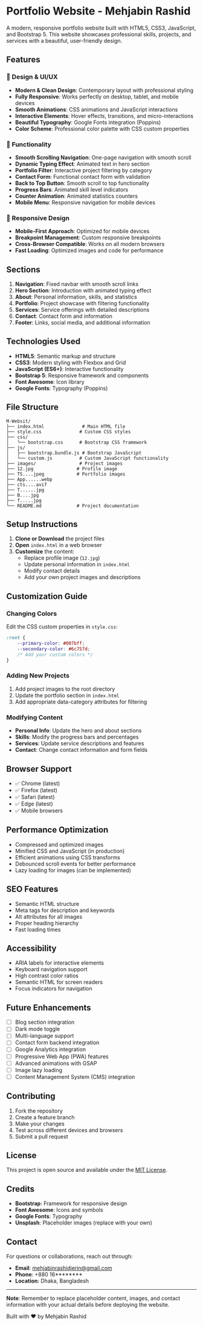 # Portfolio Website - Mehjabin Rashid

A modern, responsive portfolio website built with HTML5, CSS3, JavaScript, and Bootstrap 5. This website showcases professional skills, projects, and services with a beautiful, user-friendly design.

## Features

### 🎨 Design & UI/UX
- **Modern & Clean Design**: Contemporary layout with professional styling
- **Fully Responsive**: Works perfectly on desktop, tablet, and mobile devices
- **Smooth Animations**: CSS animations and JavaScript interactions
- **Interactive Elements**: Hover effects, transitions, and micro-interactions
- **Beautiful Typography**: Google Fonts integration (Poppins)
- **Color Scheme**: Professional color palette with CSS custom properties

### 🚀 Functionality
- **Smooth Scrolling Navigation**: One-page navigation with smooth scroll
- **Dynamic Typing Effect**: Animated text in hero section
- **Portfolio Filter**: Interactive project filtering by category
- **Contact Form**: Functional contact form with validation
- **Back to Top Button**: Smooth scroll to top functionality
- **Progress Bars**: Animated skill level indicators
- **Counter Animation**: Animated statistics counters
- **Mobile Menu**: Responsive navigation for mobile devices

### 📱 Responsive Design
- **Mobile-First Approach**: Optimized for mobile devices
- **Breakpoint Management**: Custom responsive breakpoints
- **Cross-Browser Compatible**: Works on all modern browsers
- **Fast Loading**: Optimized images and code for performance

## Sections

1. **Navigation**: Fixed navbar with smooth scroll links
2. **Hero Section**: Introduction with animated typing effect
3. **About**: Personal information, skills, and statistics
4. **Portfolio**: Project showcase with filtering functionality
5. **Services**: Service offerings with detailed descriptions
6. **Contact**: Contact form and information
7. **Footer**: Links, social media, and additional information

## Technologies Used

- **HTML5**: Semantic markup and structure
- **CSS3**: Modern styling with Flexbox and Grid
- **JavaScript (ES6+)**: Interactive functionality
- **Bootstrap 5**: Responsive framework and components
- **Font Awesome**: Icon library
- **Google Fonts**: Typography (Poppins)

## File Structure

```
M-Websit/
├── index.html              # Main HTML file
├── style.css              # Custom CSS styles
├── css/
│   └── bootstrap.css      # Bootstrap CSS framework
├── js/
│   ├── bootstrap.bundle.js # Bootstrap JavaScript
│   └── custom.js          # Custom JavaScript functionality
├── images/                # Project images
├── 12.jpg                # Profile image
├── TS....jpeg            # Portfolio images
├── App......webp         
├── cts....avif           
├── T......jpg            
├── B....jpg              
├── f.....jpg             
└── README.md             # Project documentation
```

## Setup Instructions

1. **Clone or Download** the project files
2. **Open** `index.html` in a web browser
3. **Customize** the content:
   - Replace profile image (`12.jpg`)
   - Update personal information in `index.html`
   - Modify contact details
   - Add your own project images and descriptions

## Customization Guide

### Changing Colors
Edit the CSS custom properties in `style.css`:
```css
:root {
    --primary-color: #007bff;
    --secondary-color: #6c757d;
    /* Add your custom colors */
}
```

### Adding New Projects
1. Add project images to the root directory
2. Update the portfolio section in `index.html`
3. Add appropriate data-category attributes for filtering

### Modifying Content
- **Personal Info**: Update the hero and about sections
- **Skills**: Modify the progress bars and percentages
- **Services**: Update service descriptions and features
- **Contact**: Change contact information and form fields

## Browser Support

- ✅ Chrome (latest)
- ✅ Firefox (latest)
- ✅ Safari (latest)
- ✅ Edge (latest)
- ✅ Mobile browsers

## Performance Optimization

- Compressed and optimized images
- Minified CSS and JavaScript (in production)
- Efficient animations using CSS transforms
- Debounced scroll events for better performance
- Lazy loading for images (can be implemented)

## SEO Features

- Semantic HTML structure
- Meta tags for description and keywords
- Alt attributes for all images
- Proper heading hierarchy
- Fast loading times

## Accessibility

- ARIA labels for interactive elements
- Keyboard navigation support
- High contrast color ratios
- Semantic HTML for screen readers
- Focus indicators for navigation

## Future Enhancements

- [ ] Blog section integration
- [ ] Dark mode toggle
- [ ] Multi-language support
- [ ] Contact form backend integration
- [ ] Google Analytics integration
- [ ] Progressive Web App (PWA) features
- [ ] Advanced animations with GSAP
- [ ] Image lazy loading
- [ ] Content Management System (CMS) integration

## Contributing

1. Fork the repository
2. Create a feature branch
3. Make your changes
4. Test across different devices and browsers
5. Submit a pull request

## License

This project is open source and available under the [MIT License](LICENSE).

## Credits

- **Bootstrap**: Framework for responsive design
- **Font Awesome**: Icons and symbols
- **Google Fonts**: Typography
- **Unsplash**: Placeholder images (replace with your own)

## Contact

For questions or collaborations, reach out through:
- **Email**: mehjabinrashidjerin@gmail.com
- **Phone**: +880 16********
- **Location**: Dhaka, Bangladesh

---

**Note**: Remember to replace placeholder content, images, and contact information with your actual details before deploying the website.

Built with ❤️ by Mehjabin Rashid